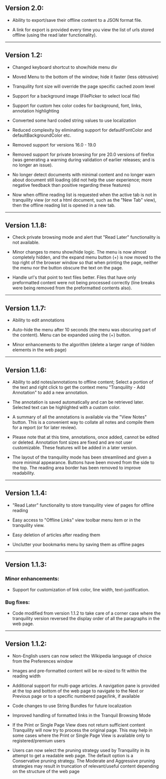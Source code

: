 ## Version 2.0:

* Ability to export/save their offline content to a JSON 
  format file. 

* A link for export is provided every time you view the 
  list of urls stored offline (using the read later functionality).

--------------------------

## Version 1.2:

* Changed keyboard shortcut to show/hide menu div

* Moved Menu to the bottom of the window; 
  hide it faster (less obtrusive)

* Tranquility font size will override the page specific 
  cached zoom level

* Support for a background image (FilePicker to select 
  local file)

* Support for custom hex color codes for background, 
  font, links, annotation highlighting

* Converted some hard coded string values to use localization

* Reduced complexity by eliminating support for defaultFontColor
  and defaultBackgroundColor etc.

* Removed support for versions 16.0 - 19.0

* Removed support for private browsing for pre 20.0 versions 
  of firefox (was generating a warning during validation of 
  earlier releases; and is no longer an issue).

* No longer detect documents with minimal content and no longer 
  warn about document still loading (did not help the user 
  experience; more negative feedback than positive regarding 
  these features)

* Now when offline reading list is requested when the active 
  tab is not in tranquility view (or not a html document, 
  such as the "New Tab" view), then the offline reading list 
  is opened in a new tab. 

--------------------------

## Version 1.1.8:

* Check private browsing mode and alert that "Read Later" 
  functionality is not available.

* Minor changes to menu show/hide logic. The menu is now 
  almost completely hidden, and the expand menu button 
  (+) is now moved to the top right of the browser window 
  so that when printing the page, neither the menu nor 
  the button obscure the text on the page.

* Handle url's that point to text files better. Files 
  that have only preformatted content were not being 
  processed correctly (line breaks were being removed 
  from the preformatted contents also).

--------------------------

## Version 1.1.7:

* Ability to edit annotations

* Auto-hide the menu after 10 seconds (the menu was obscuring 
  part of the content). Menu can be expanded using the (+) button.

* Minor enhancements to the algorithm (delete a larger range 
  of hidden elements in the web page) 

--------------------------

## Version 1.1.6:

* Ability to add notes/annotations to offline content; Select a 
  portion of the text and right click to get the context menu 
  "Tranquility - Add Annotation" to add a new annotation.

* The annotation is saved automatically and can be retrieved 
  later. Selected text can be highlighted with a custom color.

* A summary of all the annotations is available via the 
  "View Notes" button. This is a convenient way to collate 
  all notes and compile them for a report (or for later review).

* Please note that at this time, annotations, once added, 
  cannot be edited or deleted. Annotation font sizes are 
  fixed and are not user customizable. 
  These features will be added in a later version.

* The layout of the tranquility mode has been streamlined 
  and given a more minimal appearance. Buttons have been 
  moved from the side to the top. The reading area border 
  has been removed to improve readability.

--------------------------

## Version 1.1.4:

* "Read Later" functionality to store tranquility view of pages for 
  offline reading

* Easy access to "Offline Links" view toolbar menu item or in the 
  tranquility view.

* Easy deletion of articles after reading them

* Unclutter your bookmarks menu by saving them as offline pages

--------------------------

## Version 1.1.3:

### Minor enhancements:

* Support for customization of link color, line width, text-justification.

### Bug fixes:

* Code modified from version 1.1.2 to take care of a corner case where 
  the tranquility version reversed the display order of all the 
  paragraphs in the web page. 

--------------------------

## Version 1.1.2:

* Non-English users can now select the Wikipedia language of choice 
  from the Preferences window

* Images and pre-formatted content will be re-sized to fit within the 
  reading width

* Additional support for multi-page articles. A navigation pane is provided 
  at the top and bottom of the web page to navigate to the Next or Previous 
  page or to a specific numbered page/link, if available

* Code changes to use String Bundles for future localization

* Improved handling of formatted links in the Tranquil Browsing Mode

* If the Print or Single Page View does not return sufficient content 
  Tranquility will now try to process the original page. This may help 
  in some cases where the Print or Single Page View is available only 
  to registered/premium users

* Users can now select the pruning strategy used by Tranquility in its 
  attempt to get a readable web page. The default option is a 
  Conservative pruning strategy. The Moderate and Aggressive pruning 
  strategies may result in truncation of relevant/useful content depending 
  on the structure of the web page


